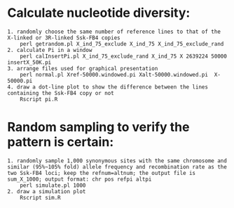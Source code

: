 Calculate nucleotide diversity:   
===
	1. randomly choose the same number of reference lines to that of the X-linked or 3R-linked Ssk-FB4 copies   
		perl getrandom.pl X_ind_75_exclude X_ind_75 X_ind_75_exclude_rand  
	2. calculate Pi in a window  
		perl calInsertPi.pl X_ind_75_exclude_rand X_ind_75 X 2639224 50000 insertX_50K.pi    
	3. arrange files used for graphical presentation  
		perl normal.pl Xref-50000.windowed.pi Xalt-50000.windowed.pi  X-50000.pi  
	4. draw a dot-line plot to show the difference between the lines containing the Ssk-FB4 copy or not  
		Rscript pi.R   

Random sampling to verify the pattern is certain:   
===
	1. randomly sample 1,000 synonymous sites with the same chromosome and similar (95%~105% fold) allele frequency and recombination rate as the two Ssk-FB4 loci; keep the refnum=altnum; the output file is sum_X_1000; output format: chr pos refpi altpi   
 		perl simulate.pl 1000  
	2. draw a simulation plot  
		Rscript sim.R  
